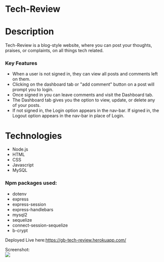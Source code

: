 # Tech-Review

# Description
Tech-Review is a blog-style website, where you can post your thoughts, praises, or complaints, on all things tech related. 

### Key Features
* When a user is not signed in, they can view all posts and comments left on them.
* Clicking on the dashboard tab or "add comment" button on a post will prompt you to login.
* Once signed in you can leave comments and visit the Dashboard tab.
* The Dashboard tab gives you the option to view, update, or delete any of your posts.
* If not signed in, the Login option appears in the nav-bar. If signed in, the Logout option appears in the nav-bar in place of Login.

# Technologies
* Node.js
* HTML
* CSS
* Javascript
* MySQL

### Npm packages used:
* dotenv
* express
* express-session
* express-handlebars
* mysql2
* sequelize
* connect-session-sequelize
* b-crypt

Deployed Live here:https://gb-tech-review.herokuapp.com/

Screenshot:  
<img src="./assets/images/Screenshot.png">
